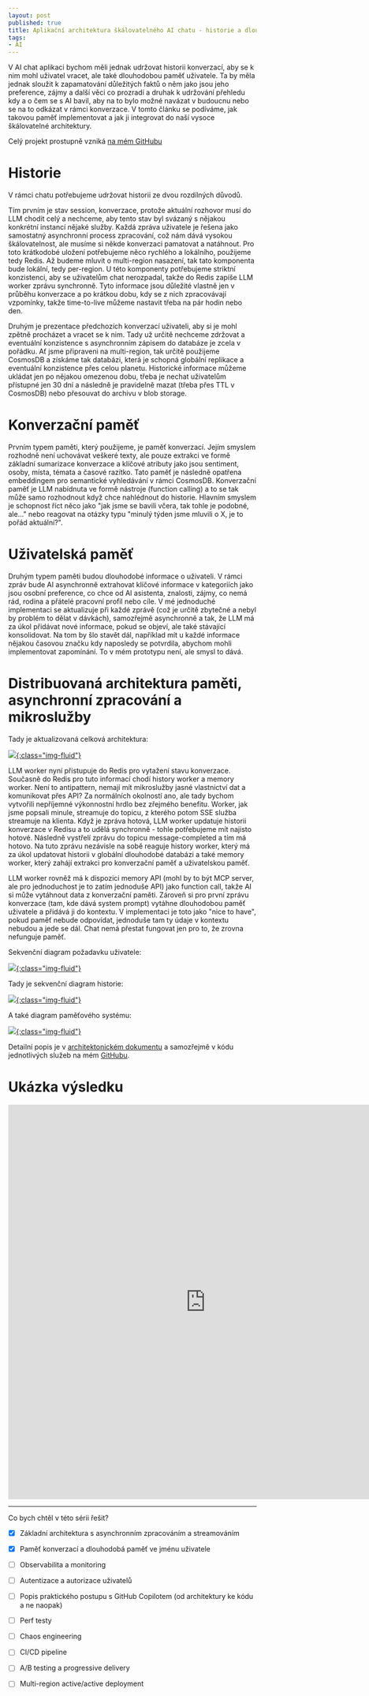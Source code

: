 ```yaml
---
layout: post
published: true
title: Aplikační architektura škálovatelného AI chatu - historie a dlouhodobá paměť
tags:
- AI
---
```

V AI chat aplikaci bychom měli jednak udržovat historii konverzací, aby se k nim mohl uživatel vracet, ale také dlouhodobou paměť uživatele. Ta by měla jednak sloužit k zapamatování důležitých faktů o něm jako jsou jeho preference, zájmy a další věci co prozradí a druhak k udržování přehledu kdy a o čem se s AI bavil, aby na to bylo možné navázat v budoucnu nebo se na to odkázat v rámci konverzace. V tomto článku se podíváme, jak takovou paměť implementovat a jak ji integrovat do naší vysoce škálovatelné architektury.

Celý projekt prostupně vzniká [na mém GitHubu](https://github.com/tkubica12/scalable-ai-chat)

# Historie
V rámci chatu potřebujeme udržovat historii ze dvou rozdílných důvodů. 

Tím prvním je stav session, konverzace, protože aktuální rozhovor musí do LLM chodit celý a nechceme, aby tento stav byl svázaný s nějakou konkrétní instancí nějaké služby. Každá zpráva uživatele je řešena jako samostatný asynchronní process zpracování, což nám dává vysokou škálovatelnost, ale musíme si někde konverzaci pamatovat a natáhnout. Pro toto krátkodobé uložení potřebujeme něco rychlého a lokálního, použijeme tedy Redis. Až budeme mluvit o multi-region nasazení, tak tato komponenta bude lokální, tedy per-region. U této komponenty potřebujeme striktní konzistenci, aby se uživatelům chat nerozpadal, takže do Redis zapíše LLM worker zprávu synchronně. Tyto informace jsou důležité vlastně jen v průběhu konverzace a po krátkou dobu, kdy se z nich zpracovávají vzpomínky, takže time-to-live můžeme nastavit třeba na pár hodin nebo den.

Druhým je prezentace předchozích konverzací uživateli, aby si je mohl zpětně procházet a vracet se k nim. Tady už určitě nechceme zdržovat a eventuální konzistence s asynchronním zápisem do databáze je zcela v pořádku. Ať jsme připraveni na multi-region, tak určitě použijeme CosmosDB a získáme tak databázi, která je schopná globální replikace a eventuální konzistence přes celou planetu. Historické informace můžeme ukládat jen po nějakou omezenou dobu, třeba je nechat uživatelům přístupné jen 30 dní a následně je pravidelně mazat (třeba přes TTL v CosmosDB) nebo přesouvat do archivu v blob storage.

# Konverzační paměť
Prvním typem paměti, který použijeme, je paměť konverzací. Jejím smyslem rozhodně není uchovávat veškeré texty, ale pouze extrakci ve formě základní sumarizace konverzace a klíčové atributy jako jsou sentiment, osoby, místa, témata a časové razítko. Tato paměť je následně opatřena embeddingem pro semantické vyhledávání v rámci CosmosDB. Konverzační paměť je LLM nabídnuta ve formě nástroje (function calling) a to se tak může samo rozhodnout když chce nahlédnout do historie. Hlavním smyslem je schopnost říct něco jako "jak jsme se bavili včera, tak tohle je podobné, ale..." nebo reagovat na otázky typu "minulý týden jsme mluvili o X, je to pořád aktuální?".

# Uživatelská paměť
Druhým typem paměti budou dlouhodobé informace o uživateli. V rámci zpráv bude AI asynchronně extrahovat klíčové informace v kategoriích jako jsou osobní preference, co chce od AI asistenta, znalosti, zájmy, co nemá rád, rodina a přátelé pracovní profil nebo cíle. V mé jednoduché implementaci se aktualizuje při každé zprávě (což je určitě zbytečné a nebyl by problém to dělat v dávkách), samozřejmě asynchronně a tak, že LLM má za úkol přidávat nové informace, pokud se objeví, ale také stávající konsolidovat. Na tom by šlo stavět dál, například mít u každé informace nějakou časovou značku kdy naposledy se potvrdila, abychom mohli implementovat zapomínání. To v mém prototypu není, ale smysl to dává. 

# Distribuovaná architektura paměti, asynchronní zpracování a mikroslužby
Tady je aktualizovaná celková architektura:

[![](/images/2025/2025-06-16-07-45-35.png){:class="img-fluid"}](/images/2025/2025-06-16-07-45-35.png)

LLM worker nyní přistupuje do Redis pro vytažení stavu konverzace. Současně do Redis pro tuto informací chodí history worker a memory worker. Není to antipattern, nemají mít mikroslužby jasné vlastnictví dat a komunikovat přes API? Za normálních okolností ano, ale tady bychom vytvořili nepříjemné výkonnostní hrdlo bez zřejmého benefitu. Worker, jak jsme popsali minule, streamuje do topicu, z kterého potom SSE služba streamuje na klienta. Když je zpráva hotová, LLM worker updatuje historii konverzace v Redisu a to udělá synchronně - tohle potřebujeme mít najisto hotové. Následně vystřelí zprávu do topicu message-completed a tím má hotovo. Na tuto zprávu nezávisle na sobě reaguje history worker, který má za úkol updatovat historii v globální dlouhodobé databázi a také memory worker, který zahájí extrakci pro konverzační paměť a uživatelskou paměť. 

LLM worker rovněž má k dispozici memory API (mohl by to být MCP server, ale pro jednoduchost je to zatím jednoduše API) jako function call, takže AI si může vytáhnout data z konverzační paměti. Zároveň si pro první zprávu konverzace (tam, kde dává system prompt) vytáhne dlouhodobou paměť uživatele a přidává ji do kontextu. V implementaci je toto jako "nice to have", pokud paměť nebude odpovídat, jednoduše tam ty údaje v kontextu nebudou a jede se dál. Chat nemá přestat fungovat jen pro to, že zrovna nefunguje paměť.

Sekvenční diagram požadavku uživatele:

[![](/images/2025/2025-06-16-07-50-52.png){:class="img-fluid"}](/images/2025/2025-06-16-07-50-52.png)

Tady je sekvenční diagram historie:

[![](/images/2025/2025-06-16-07-51-24.png){:class="img-fluid"}](/images/2025/2025-06-16-07-51-24.png)

A také diagram paměťového systému:

[![](/images/2025/2025-06-16-07-51-55.png){:class="img-fluid"}](/images/2025/2025-06-16-07-51-55.png)

Detailní popis je v [architektonickém dokumentu](https://github.com/tkubica12/scalable-ai-chat/blob/main/docs/Architecture.md) a samozřejmě v kódu jednotlivých služeb na mém [GitHubu](https://github.com/tkubica12/scalable-ai-chat/tree/main/src).

# Ukázka výsledku
<div class="video-container">
  <iframe width="800" height="800" src="https://www.youtube.com/embed/_tk9z-R7sMs?si=vA9u32fHSJKchZ0s" title="YouTube video player" frameborder="0" allow="accelerometer; autoplay; clipboard-write; encrypted-media; gyroscope; picture-in-picture" allowfullscreen></iframe>
</div>

---

Co bych chtěl v této sérii řešit?
- [x] Základní architektura s asynchronním zpracováním a streamováním
- [x] Paměť konverzací a dlouhodobá paměť ve jménu uživatele
- [ ] Observabilita a monitoring
- [ ] Autentizace a autorizace uživatelů
- [ ] Popis praktického postupu s GitHub Copilotem (od architektury ke kódu a ne naopak)
- [ ] Perf testy
- [ ] Chaos engineering
- [ ] CI/CD pipeline
- [ ] A/B testing a progressive delivery
- [ ] Multi-region active/active deployment


